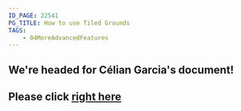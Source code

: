 ```yaml
---
ID_PAGE: 22541
PG_TITLE: How to use Tiled Grounds
TAGS:
    - 04MoreAdvancedFeatures
---
```

## We're headed for Célian Garcia's document!

## Please click [right here](http://makina-corpus.com/blog/metier/2014/how-to-use-multimaterials-with-a-tiled-ground-in-babylonjs)
